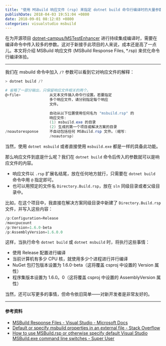 ```yaml
---
title: "使用 MSBuild 响应文件 (rsp) 来指定 dotnet build 命令行编译时的大量参数"
publishDate: 2018-04-03 19:51:04 +0800
date: 2018-09-01 08:12:03 +0800
categories: visualstudio msbuild
---
```


在为开源项目 [dotnet-campus/MSTestEnhancer](https://github.com/dotnet-campus/MSTestEnhancer/) 进行持续集成编译时，需要在编译命令中传入较多的参数。这对于新接手此项目的人来说，成本还是高了一点儿。本文将介绍 MSBuild 响应文件 (MSBuild Response Files, *.rsp) 来优化命令行编译体验。

---

我们在 msbuild 命令中加入 `/?` 参数可以看到它对响应文件的解释：

```powershell
> dotnet build /?

# 省略了一部分输出，只保留响应文件相关的两个。
@<file>             从文本文件插入命令行设置。若要指定
                    多个响应文件，请分别指定每个响应
                    文件。

                    自动从以下位置使用任何名为 "msbuild.rsp" 的
                    响应文件:
                    (1) msbuild.exe 的目录
                    (2) 生成的第一个项目或解决方案的目录
/noautoresponse     不自动包括任何 MSBuild.rsp 文件。(缩写:
                    /noautorsp)
```

当然，使用 `dotnet msbuild` 或者直接使用 `msbuild.exe` 都是一样的具备此功能。

那么响应文件到底是什么呢？我们在 `dotnet build` 命令后传入的参数就可以是响应文件的内容。

- 响应文件以 `.rsp` 扩展名结尾，放在任何地方就行，只需要在 `dotnet build` 命令中用 `@` 指定即可。
- 也可以用预定的文件名 `Directory.Build.rsp`，放在 `sln` 同级目录或者父级目录中。

比如，在这个项目中，我直接在解决方案同级目录中新建了 `Directory.Build.rsp` 文件，并写入这些内容：

```powershell
/p:Configuration=Release
/maxcpucount
/p:Version=1.6.0-beta
/p:AssemblyVersion=1.6.0.0
```

这样，当执行命令 `dotnet build` 或 `dotnet msbuild` 时，将执行这些事情：

- 使用 Release 配置进行编译
- 当前计算机有多少 CPU 核，就使用多少个进程进行并行编译
- NuGet 包打包版本设置为 1.6.0-beta（这将覆盖 csproj 中设置的 Version 属性）
- 程序集版本设置为 1.6.0。0（这将覆盖 csproj 中设置的 AssemblyVersion 属性）

当然，还可以写更多的事情，但命令依旧简单——对新开发者是非常友好的。

---

#### 参考资料

- [MSBuild Response Files - Visual Studio - Microsoft Docs](https://docs.microsoft.com/en-us/visualstudio/msbuild/msbuild-response-files)
- [Default or specify msbuild properties in an external file - Stack Overflow](https://stackoverflow.com/a/20414366/6233938)
- [How to use MSBuild.rsp or otherwise specify default Visual Studio MSBuild.exe command line switches - Super User](https://superuser.com/questions/764631/how-to-use-msbuild-rsp-or-otherwise-specify-default-visual-studio-msbuild-exe-co)
